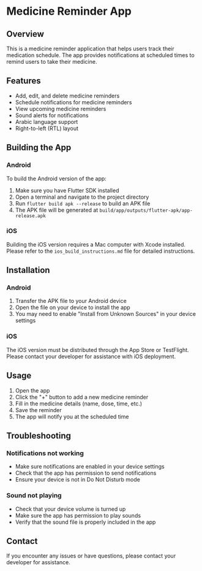 # Medicine Reminder App

## Overview

This is a medicine reminder application that helps users track their medication schedule. The app provides notifications at scheduled times to remind users to take their medicine.

## Features

- Add, edit, and delete medicine reminders
- Schedule notifications for medicine reminders
- View upcoming medicine reminders
- Sound alerts for notifications
- Arabic language support
- Right-to-left (RTL) layout

## Building the App

### Android

To build the Android version of the app:

1. Make sure you have Flutter SDK installed
2. Open a terminal and navigate to the project directory
3. Run `flutter build apk --release` to build an APK file
4. The APK file will be generated at `build/app/outputs/flutter-apk/app-release.apk`

### iOS

Building the iOS version requires a Mac computer with Xcode installed. Please refer to the `ios_build_instructions.md` file for detailed instructions.

## Installation

### Android

1. Transfer the APK file to your Android device
2. Open the file on your device to install the app
3. You may need to enable "Install from Unknown Sources" in your device settings

### iOS

The iOS version must be distributed through the App Store or TestFlight. Please contact your developer for assistance with iOS deployment.

## Usage

1. Open the app
2. Click the "+" button to add a new medicine reminder
3. Fill in the medicine details (name, dose, time, etc.)
4. Save the reminder
5. The app will notify you at the scheduled time

## Troubleshooting

### Notifications not working

- Make sure notifications are enabled in your device settings
- Check that the app has permission to send notifications
- Ensure your device is not in Do Not Disturb mode

### Sound not playing

- Check that your device volume is turned up
- Make sure the app has permission to play sounds
- Verify that the sound file is properly included in the app

## Contact

If you encounter any issues or have questions, please contact your developer for assistance. 